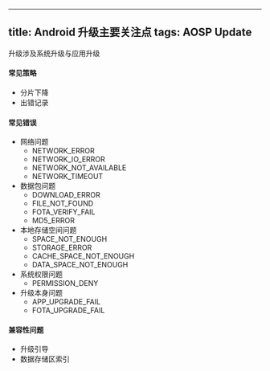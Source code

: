 
---
title: Android 升级主要关注点
tags: AOSP Update
---

升级涉及系统升级与应用升级

#### 常见策略

* 分片下降
* 出错记录

#### 常见错误

* 网络问题
    * NETWORK_ERROR      
    * NETWORK_IO_ERROR    
    * NETWORK_NOT_AVAILABLE 
    * NETWORK_TIMEOUT      
* 数据包问题
    * DOWNLOAD_ERROR  
    * FILE_NOT_FOUND  
    * FOTA_VERIFY_FAIL 
    * MD5_ERROR         
* 本地存储空间问题
    * SPACE_NOT_ENOUGH      
    * STORAGE_ERROR      
    * CACHE_SPACE_NOT_ENOUGH
    * DATA_SPACE_NOT_ENOUGH
* 系统权限问题
    * PERMISSION_DENY  
* 升级本身问题
    * APP_UPGRADE_FAIL 
    * FOTA_UPGRADE_FAIL 

#### 兼容性问题

* 升级引导
* 数据存储区索引
